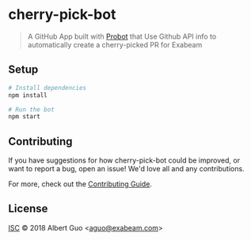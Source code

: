 # cherry-pick-bot

> A GitHub App built with [Probot](https://probot.github.io) that Use Github API info to automatically create a cherry-picked PR for Exabeam

## Setup

```sh
# Install dependencies
npm install

# Run the bot
npm start
```

## Contributing

If you have suggestions for how cherry-pick-bot could be improved, or want to report a bug, open an issue! We'd love all and any contributions.

For more, check out the [Contributing Guide](CONTRIBUTING.md).

## License

[ISC](LICENSE) © 2018 Albert Guo &lt;aguo@exabeam.com&gt;
